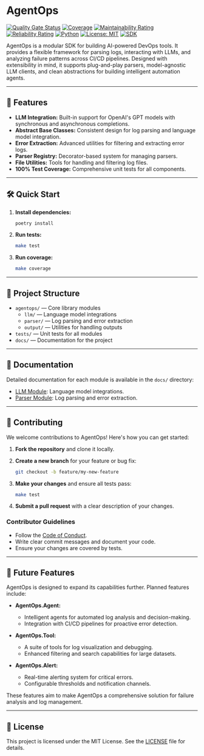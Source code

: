 # AgentOps

[![Quality Gate Status](https://sonarcloud.io/api/project_badges/measure?project=adirothbuilds_AgentOps&metric=alert_status)](https://sonarcloud.io/summary/new_code?id=adirothbuilds_AgentOps) [![Coverage](https://sonarcloud.io/api/project_badges/measure?project=adirothbuilds_AgentOps&metric=coverage)](https://sonarcloud.io/summary/new_code?id=adirothbuilds_AgentOps) [![Maintainability Rating](https://sonarcloud.io/api/project_badges/measure?project=adirothbuilds_AgentOps&metric=sqale_rating)](https://sonarcloud.io/summary/new_code?id=adirothbuilds_AgentOps) [![Reliability Rating](https://sonarcloud.io/api/project_badges/measure?project=adirothbuilds_AgentOps&metric=reliability_rating)](https://sonarcloud.io/summary/new_code?id=adirothbuilds_AgentOps) [![Python](https://img.shields.io/badge/Python-3.13-blue)](https://www.python.org/) [![License: MIT](https://img.shields.io/badge/License-MIT-yellow.svg)](https://opensource.org/licenses/MIT) [![SDK](https://img.shields.io/badge/SDK-AgentOps-green)](https://github.com/adirothbuilds/AgentOps)

AgentOps is a modular SDK for building AI-powered DevOps tools.
It provides a flexible framework for parsing logs, interacting with LLMs, and analyzing failure patterns across CI/CD pipelines.
Designed with extensibility in mind, it supports plug-and-play parsers, model-agnostic LLM clients, and clean abstractions for building intelligent automation agents.

---

## 🚀 Features

- **LLM Integration:** Built-in support for OpenAI's GPT models with synchronous and asynchronous completions.
- **Abstract Base Classes:** Consistent design for log parsing and language model integration.
- **Error Extraction:** Advanced utilities for filtering and extracting error logs.
- **Parser Registry:** Decorator-based system for managing parsers.
- **File Utilities:** Tools for handling and filtering log files.
- **100% Test Coverage:** Comprehensive unit tests for all components.

---

## 🛠️ Quick Start

1. **Install dependencies:**

   ```sh
   poetry install
   ```

2. **Run tests:**

   ```sh
   make test
   ```

3. **Run coverage:**

   ```sh
   make coverage
   ```

---

## 📂 Project Structure

- `agentops/` — Core library modules
  - `llm/` — Language model integrations
  - `parser/` — Log parsing and error extraction
  - `output/` — Utilities for handling outputs
- `tests/` — Unit tests for all modules
- `docs/` — Documentation for the project

---

## 📖 Documentation

Detailed documentation for each module is available in the `docs/` directory:

- [LLM Module](docs/agentops/llm/README.md): Language model integrations.
- [Parser Module](docs/agentops/parser/README.md): Log parsing and error extraction.

---

## 🌟 Contributing

We welcome contributions to AgentOps! Here's how you can get started:

1. **Fork the repository** and clone it locally.
2. **Create a new branch** for your feature or bug fix:

   ```sh
   git checkout -b feature/my-new-feature
   ```

3. **Make your changes** and ensure all tests pass:

   ```sh
   make test
   ```

4. **Submit a pull request** with a clear description of your changes.

### Contributor Guidelines

- Follow the [Code of Conduct](CODE_OF_CONDUCT.md).
- Write clear commit messages and document your code.
- Ensure your changes are covered by tests.

---

## 🔮 Future Features

AgentOps is designed to expand its capabilities further. Planned features include:

- **AgentOps.Agent:**
  - Intelligent agents for automated log analysis and decision-making.
  - Integration with CI/CD pipelines for proactive error detection.

- **AgentOps.Tool:**
  - A suite of tools for log visualization and debugging.
  - Enhanced filtering and search capabilities for large datasets.

- **AgentOps.Alert:**
  - Real-time alerting system for critical errors.
  - Configurable thresholds and notification channels.

These features aim to make AgentOps a comprehensive solution for failure analysis and log management.

---

## 📜 License

This project is licensed under the MIT License. See the [LICENSE](LICENSE) file for details.
